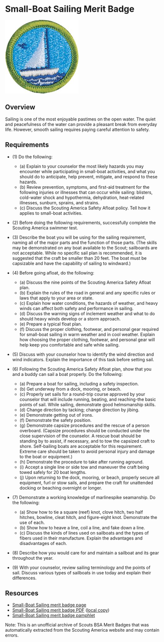 

# Small-Boat Sailing Merit Badge

![Small-Boat Sailing Merit Badge](images/small-boat-sailing-merit-badge.jpg)

## Overview



Sailing is one of the most enjoyable pastimes on the open water. The quiet and peacefulness of the water can provide a pleasant break from everyday life. However, smooth sailing requires paying careful attention to safety.

## Requirements

* (1) Do the following:
    * (a) Explain to your counselor the most likely hazards you may encounter while participating in small-boat activities, and what you should do to anticipate, help prevent, mitigate, and respond to these hazards.
    * (b) Review prevention, symptoms, and first-aid treatment for the following injuries or illnesses that can occur while sailing: blisters, cold-water shock and hypothermia, dehydration, heat-related illnesses, sunburn, sprains, and strains.
    * (c) Discuss the Scouting America Safety Afloat policy. Tell how it applies to small-boat activities.


* (2) Before doing the following requirements, successfully complete the Scouting America swimmer test.
* (3) Describe the boat you will be using for the sailing requirement, naming all of the major parts and the function of those parts. (The skills may be demonstrated on any boat available to the Scout; sailboards are not acceptable. While no specific sail plan is recommended, it is suggested that the craft be smaller than 20 feet. The boat must be capsizable and have the capability of sailing to windward.)
* (4) Before going afloat, do the following:
    * (a) Discuss the nine points of the Scouting America Safety Afloat plan.
    * (b) Explain the rules of the road in general and any specific rules or laws that apply to your area or state.
    * (c) Explain how water conditions, the hazards of weather, and heavy winds can affect both safety and performance in sailing.
    * (d) Discuss the warning signs of inclement weather and what to do should heavy winds develop or a storm approach.
    * (e) Prepare a typical float plan.
    * (f) Discuss the proper clothing, footwear, and personal gear required for small-boat sailing in warm weather and in cool weather. Explain how choosing the proper clothing, footwear, and personal gear will help keep you comfortable and safe while sailing.


* (5) Discuss with your counselor how to identify the wind direction and wind indicators. Explain the importance of this task before setting sail.
* (6) Following the Scouting America Safety Afloat plan, show that you and a buddy can sail a boat properly. Do the following:
    * (a) Prepare a boat for sailing, including a safety inspection.
    * (b) Get underway from a dock, mooring, or beach.
    * (c) Properly set sails for a round-trip course approved by your counselor that will include running, beating, and reaching-the basic points of sail. While sailing, demonstrate good helmsmanship skills.
    * (d) Change direction by tacking; change direction by jibing.
    * (e) Demonstrate getting out of irons.
    * (f) Demonstrate the safety position.
    * (g) Demonstrate capsize procedures and the rescue of a person overboard. (Capsize procedures should be conducted under the close supervision of the counselor. A rescue boat should be standing by to assist, if necessary, and to tow the capsized craft to shore. Self-bailing boats are acceptable for this requirement. Extreme care should be taken to avoid personal injury and damage to the boat or equipment.)
    * (h) Demonstrate the procedure to take after running aground.
    * (i) Accept a single line or side tow and maneuver the craft being towed safely for 20 boat lengths.
    * (j) Upon returning to the dock, mooring, or beach, properly secure all equipment, furl or stow sails, and prepare the craft for unattended docking or beaching overnight or longer.


* (7) Demonstrate a working knowledge of marlinespike seamanship. Do the following:
    * (a) Show how to tie a square (reef) knot, clove hitch, two half hitches, bowline, cleat hitch, and figure-eight knot. Demonstrate the use of each.
    * (b) Show how to heave a line, coil a line, and fake down a line.
    * (c) Discuss the kinds of lines used on sailboats and the types of fibers used in their manufacture. Explain the advantages and disadvantages of each.


* (8) Describe how you would care for and maintain a sailboat and its gear throughout the year.
* (9) With your counselor, review sailing terminology and the points of sail. Discuss various types of sailboats in use today and explain their differences.


## Resources

- [Small-Boat Sailing merit badge page](https://www.scouting.org/merit-badges/small-boat-sailing/)
- [Small-Boat Sailing merit badge PDF](https://filestore.scouting.org/filestore/Merit_Badge_ReqandRes/2023_Updates/35950(23)_Small%20Boat_Sailing_REQ.pdf) ([local copy](files/small-boat-sailing-merit-badge.pdf))
- [Small-Boat Sailing merit badge pamphlet](https://www.scoutshop.org/bsa-small-boat-sailing-merit-badge-pamphlet-661049.html)

Note: This is an unofficial archive of Scouts BSA Merit Badges that was automatically extracted from the Scouting America website and may contain errors.